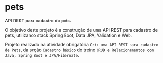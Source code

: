 # pets
API REST para cadastro de pets.

O objetivo deste projeto é a construção de uma API REST para cadastro de pets, utilizando stack Spring Boot, Data JPA, Validation e Web.

Projeto realizado na atividade obrigatória `Crie uma API REST para cadastro de Pets`, da seção `Cadastro básico` do treino `CRUD e Relacionamentos com Java, Spring Boot e JPA/Hibernate`.
